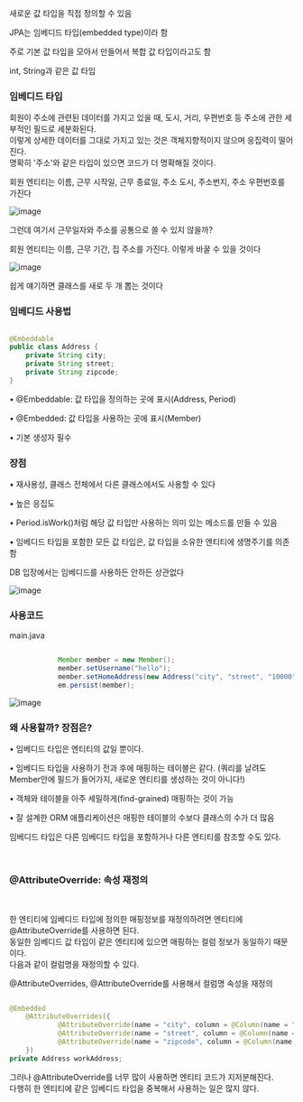 새로운 값 타입을 직접 정의할 수 있음

JPA는 임베디드 타입(embedded type)이라 함

주로 기본 값 타입을 모아서 만들어서 복합 값 타입이라고도 함

int, String과 같은 값 타입


### 임베디드 타입

회원이 주소에 관련된 데이터를 가지고 있을 때, 도시, 거리, 우편번호 등 주소에 관한 세부적인 필드로 세분화된다. <br/>
이렇게 상세한 데이터를 그대로 가지고 있는 것은 객체지향적이지 않으며 응집력이 떨어진다. <br/>
명확히 '주소'와 같은 타입이 있으면 코드가 더 명확해질 것이다. <br/>

회원 엔티티는 이름, 근무 시작일, 근무 종료일, 주소 도시, 주소번지, 주소 우편번호를 가진다

![image](https://user-images.githubusercontent.com/78454649/153368550-50136966-0b4d-4dc5-90ef-17f27da133ae.png)

그런데 여기서 근무일자와 주소를 공통으로 쓸 수 있지 않을까?

회원 엔티티는 이름, 근무 기간, 집 주소를 가진다. 이렇게 바꿀 수 있을 것이다

![image](https://user-images.githubusercontent.com/78454649/153368807-9e837ed6-83f9-4d8f-b7c1-8ca18a44d12e.png)

쉽게 얘기하면 클래스를 새로 두 개 뽑는 것이다


### 임베디드 사용법

```java

@Embeddable
public class Address {
    private String city;
    private String street;
    private String zipcode;
}

```

• @Embeddable: 값 타입을 정의하는 곳에 표시(Address, Period)

• @Embedded: 값 타입을 사용하는 곳에 표시(Member)

• 기본 생성자 필수

### 장점

• 재사용성, 클래스 전체에서 다른 클래스에서도 사용할 수 있다

• 높은 응집도

• Period.isWork()처럼 해당 값 타입만 사용하는 의미 있는 메소드를 만들 수 있음

• 임베디드 타입을 포함한 모든 값 타입은, 값 타입을 소유한 엔티티에 생명주기를 의존함

DB 입장에서는 임베디드를 사용하든 안하든 상관없다

![image](https://user-images.githubusercontent.com/78454649/153369635-890f7d97-42ec-4c76-8b01-238e3338a81c.png)

### 사용코드

main.java
```java

            Member member = new Member();
            member.setUsername("hello");
            member.setHomeAddress(new Address("city", "street", "10000"));
            em.persist(member);

```

![image](https://user-images.githubusercontent.com/78454649/153372689-fea87d4d-07da-44fe-be8f-9d2099a72625.png)


### 왜 사용할까? 장점은?

• 임베디드 타입은 엔티티의 값일 뿐이다. 

• 임베디드 타입을 사용하기 전과 후에 매핑하는 테이블은 같다. (쿼리를 날려도 Member안에 필드가 들어가지, 새로운 엔티티를 생성하는 것이 아니다!)

• 객체와 테이블을 아주 세밀하게(find-grained) 매핑하는 것이 가능

• 잘 설계한 ORM 애플리케이션은 매핑한 테이블의 수보다 클래스의 수가 더 많음

임베디드 타입은 다른 임베디드 타입을 포함하거나 다른 엔티티를 참조할 수도 있다.

<br/>



### @AttributeOverride: 속성 재정의

<br/>

한 엔티티에 임베디드 타입에 정의한 매핑정보를 재정의하려면 엔티티에 @AttributeOverride를 사용하면 된다.  <br/>
동일한 임베디드 값 타입이 같은 엔티티에 있으면 매핑하는 컬럼 정보가 동일하기 때문이다. <br/>
다음과 같이 컬럼명을 재정의할 수 있다.


@AttributeOverrides, @AttributeOverride를 사용해서 컬럼명 속성을 재정의

```java

@Embedded
    @AttributeOverrides({
            @AttributeOverride(name = "city", column = @Column(name = "WORK_CITY"))
            @AttributeOverride(name = "street", column = @Column(name = "WORK_STREET"))
            @AttributeOverride(name = "zipcode", column = @Column(name = "WORK_ZIPCODE"))
    })
private Address workAddress;

```

그러나 @AttributeOverride를 너무 많이 사용하면 엔티티 코드가 지저분해진다. <br/>
다행히 한 엔티티에 같은 임베디드 타입을 중복해서 사용하는 일은 많지 않다.



